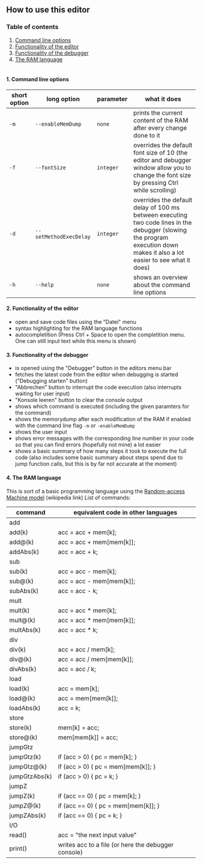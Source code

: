## How to use this editor
### Table of contents
1. [Command line options](#1-command-line-options)
2. [Functionality of the editor](#2-functionality-of-the-editor)
3. [Functionality of the debugger](#3-functionality-of-the-debugger)
3. [The RAM language](#4-the-ram-language)
<br><br>




#### 1. Command line options

| short option | long option | parameter | what it does |
|--------------|-------------|-----------|--------------|
| `-m` | `--enableMemDump` | `none` | prints the current content of the RAM after every change done to it |
| `-f` | `--fontSize` | `integer` | overrides the default font size of 10 (the editor and debugger window allow you to change the font size by pressing Ctrl while scrolling) |
| `-d` | `--setMethodExecDelay` | `integer` | overrides the default delay of 100 ms between executing two code lines in the debugger (slowing the program execution down makes it also a lot easier to see what it does) |
| `-h` | `--help` | `none` | shows an overview about the command line options |
#### 2. Functionality of the editor
- open and save code files using the "Datei" menu
- syntax highlighting for the RAM language functions
- autocompletition (Press Ctrl + Space to open the completition menu. One can still input text while this menu is shown)
#### 3. Functionality of the debugger
- is opened using the "Debugger" button in the editors menu bar
- fetches the latest code from the editor when debugging is started ("Debugging starten" button)
- "Abbrechen" button to interrupt the code execution (also interrupts waiting for user input)
- "Konsole leeren" button to clear the console output
- shows which command is executed (including the given paramters for the command)
- shows the memorydump after each modification of the RAM if enabled with the command line flag `-m` or `-enableMemDump`
- shows the user input
- shows error messages with the corresponding line number in your code so that you can find errors (hopefully not mine) a lot easier
- shows a basic summary of how many steps it took to execute the full code (also includes some basic summary about steps spend due to jump function calls, but this is by far not accurate at the moment)
#### 4. The RAM language
This is sort of a basic programming language using the [Random-access Machine model](https://en.wikipedia.org/wiki/Random-access_machine) (wikipedia link)
List of commands:

| command | equivalent code in other languages |
|---------|------------------------------------|
| add |  |
| add(k) | acc = acc + mem[k]; |
| add@(k) | acc = acc + mem[mem[k]]; |
| addAbs(k) | acc = acc + k; |
| sub |  |
| sub(k) | acc = acc - mem[k]; |
| sub@(k) | acc = acc - mem[mem[k]]; |
| subAbs(k) | acc = acc - k; |
| mult |  |
| mult(k) | acc = acc * mem[k]; |
| mult@(k) | acc = acc * mem[mem[k]]; |
| multAbs(k) | acc = acc * k; |
| div |  |
| div(k) | acc = acc / mem[k]; |
| div@(k) | acc = acc / mem[mem[k]]; |
| divAbs(k) | acc = acc / k; |
| load |  |
| load(k) | acc = mem[k]; |
| load@(k) | acc = mem[mem[k]]; |
| loadAbs(k) | acc = k; |
| store |  |
| store(k) | mem[k] = acc; |
| store@(k) | mem[mem[k]] = acc; |
| jumpGtz |  |
| jumpGtz(k) | if (acc > 0) { pc = mem[k]; } |
| jumpGtz@(k) | if (acc > 0) { pc = mem[mem[k]]; } |
| jumpGtzAbs(k) | if (acc > 0) { pc = k; } |
| jumpZ |  |
| jumpZ(k) | if (acc == 0) { pc = mem[k]; } |
| jumpZ@(k) | if (acc == 0) { pc = mem[mem[k]]; } |
| jumpZAbs(k) | if (acc == 0) { pc = k; } |
| I/O |  |
| read() | acc = "the next input value" |
| print() | writes acc to a file (or here the debugger console) |





